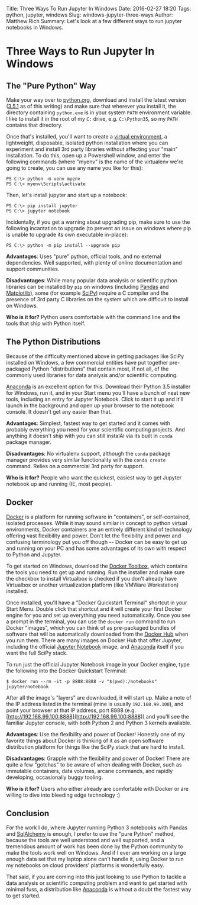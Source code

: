 Title: Three Ways To Run Jupyter In Windows
Date: 2016-02-27 18:20
Tags: python, jupyter, windows
Slug: windows-jupyter-three-ways
Author: Matthew Rich
Summary: Let's look at a few different ways to run jupyter notebooks in Windows.

# Three Ways to Run Jupyter In Windows


## The "Pure Python" Way
Make your way over to [python.org](https://www.python.org/), download and install
the latest version ([3.5.1](https://www.python.org/downloads/release/python-351/)
as of this writing) and make sure that wherever you install it, the directory 
containing `python.exe` is in your system `PATH` environment variable. I like to
install it in the root of my `C:` drive, e.g. `C:\Python35`, so my `PATH` contains
that directory.

Once that's installed, you'll want to create a [virtual environment](https://docs.python.org/3/library/venv.html),
a lightweight, disposable, isolated python installation where you can experiment
and install 3rd party libraries without affecting your "main" installation. To do
this, open up a Powershell window, and enter the following commands (where "myenv"
is the name of the virtualenv we're going to create, you can use any name you like
for this):

```
PS C:\> python -m venv myenv
PS C:\> myenv\Scripts\activate
```

Then, let's install jupyter and start up a notebook:

```
PS C:\> pip install jupyter
PS C:\> jupyter notebook
```

Incidentally, if you get a warning about upgrading pip, make sure to use the
following incantation to upgrade (to prevent an issue on windows where pip
is unable to upgrade its own executable in-place):

```
PS C:\> python -m pip install --upgrade pip
```

**Advantages**: Uses "pure" python, official tools, and no external dependencies.
Well supported, with plenty of online documentation and support communities.

**Disadvantages**:  While many popular data analysis or scientific python libraries 
can be installed by `pip` on windows (including [Pandas](http://www.scipy.org) and
[Matplotlib](http://www.scipy.org)), some (for example [SciPy](http://www.scipy.org))
require a C compiler and the presence of 3rd party C libraries on the system
which are difficult to install on Windows.

**Who is it for?** Python users comfortable with the command line and the tools
that ship with Python itself.

## The Python Distributions

Because of the difficulty mentioned above in getting packages like SciPy installed
on Windows, a few commercial entities have put together pre-packaged Python
"distributions" that contain most, if not all, of the commonly used libraries
for data analysis and/or scientific computing.

[Anaconda](http://continuum.io/downloads) is an excellent option for this. Download
their Python 3.5 installer for Windows, run it, and in your Start menu you'll have
a bunch of neat new tools, including an entry for Jupyter Notebook. Click to start
it up and it'll launch in the background and open up your browser to the notebook
console. It doesn't get any easier than that.

**Advantages**: Simplest, fastest way to get started and it comes with probably
everything you need for your scientific computing projects. And anything it 
doesn't ship with you can still instalAl via its built in `conda` package manager.

**Disadvantages**:  No virtualenv support, although the `conda` package manager
provides very similar functionality with the `conda create` command. Relies on a
commercial 3rd party for support.

**Who is it for?** People who want the quickest, easiest way to get Jupyter
notebook up and running (IE, most people).

## Docker

[Docker](https://www.docker.com/) is a platform for running software in "containers",
or self-contained, isolated processes. While it may sound similar in concept to
python virtual environments, Docker containers are an entirely different kind of 
technology offering vast flexibility and power. Don't let the flexibility and power
and confusing terminology put you off though -- Docker can be easy to get up and 
running on your PC and has some advantages of its own with respect to Python and
Jupyter.

To get started on Windows, download the [Docker Toolbox](https://www.docker.com/products/docker-toolbox),
which contains the tools you need to get up and running. Run the installer and make
sure the checkbox to install Virtualbox is checked if you don't already have 
Virtualbox or another virtualization platform (like VMWare Workstation) installed.

Once installed, you'll have a "Docker Quickstart Terminal" shortcut in your Start 
Menu. Double click that shortcut and it will create your first Docker engine for you
and set up everything you need automatically. Once you see a prompt in the terminal,
you can use the `docker run` command to run Docker "images", which you can think
of as pre-packaged bundles of software that will be automatically downloaded from
the [Docker Hub](https://hub.docker.com/) when you run them. There are many images
on Docker Hub that offer Jupyter, including the official [Jupyter Notebook](https://hub.docker.com/r/jupyter/notebook/)
image, and [Anaconda](https://hub.docker.com/r/continuumio/anaconda/) itself if you
want the full SciPy stack.

To run just the official Jupyter Notebook image in your Docker engine, type the
following into the Docker Quickstart Terminal:

```
$ docker run --rm -it -p 8888:8888 -v "$(pwd):/notebooks" jupyter/notebook
```

After all the image's "layers" are downloaded, it will start up. Make a note of the 
IP address listed in the terminal (mine is usually `192.168.99.100`), and point your
browser at that IP address, port 8888 (e.g. [http://192.168.99.100:8888](http://192.168.99.100:8888)) and you'll see the familiar Jupyter console, with both
Python 2 and Python 3 kernels available.

**Advantages**: Use the flexibility and power of Docker! Honestly one of my favorite
things about Docker is thinking of it as an open software distribution platform for
things like the SciPy stack that are hard to install.

**Disadvantages**: Grapple with the flexibility and power of Docker! There are quite
a few "gotchas" to be aware of when dealing with Docker, such as immutable
containers, data volumes, arcane commands, and rapidly developing, occasionally
buggy tooling.

**Who is it for?** Users who either already are comfortable with Docker or are
willing to dive into bleeding edge technology :)

## Conclusion

For the work I do, where Jupyter running Python 3 notebooks with Pandas and 
[SqlAlchemy](http://www.sqlalchemy.org/) is enough, I prefer to use the "pure
Python" method, because the tools are well understood and well supported, and a
tremendous amount of work has been done by the Python community to make the tools
work well on Windows. And if I ever am working on a large enough data set that my
laptop alone can't handle it, using Docker to run my notebooks on cloud providers'
platforms is wonderfully easy.

That said, if you are coming into this just looking to use Python to tackle a data
analysis or scientific computing problem and want to get started with minimal fuss,
a distribution like [Anaconda](http://continuum.io/downloads) is without a doubt the
fastest way to get started.
